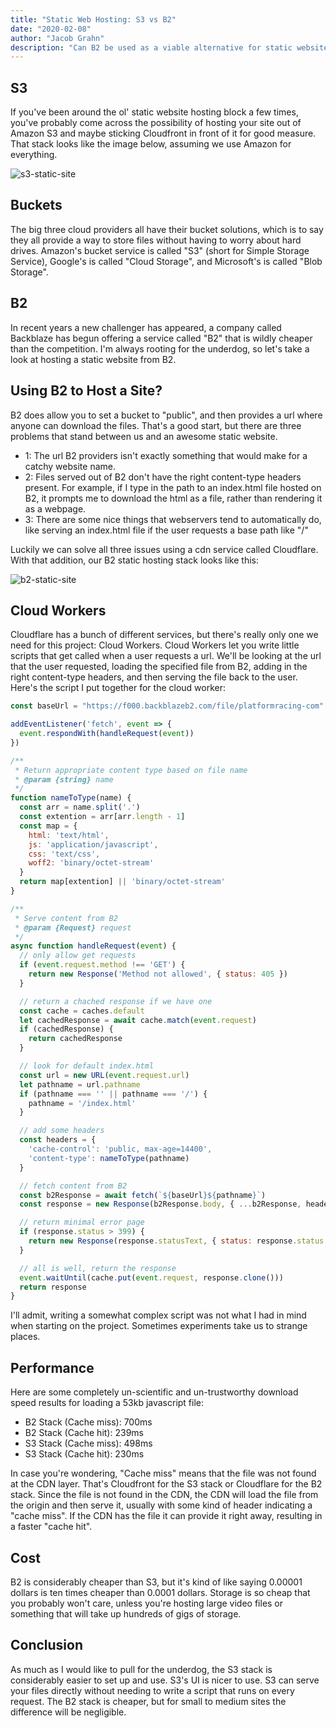 ```yaml
---
title: "Static Web Hosting: S3 vs B2"
date: "2020-02-08"
author: "Jacob Grahn"
description: "Can B2 be used as a viable alternative for static website hosting?"
---
```


## S3
If you've been around the ol' static website hosting block a few times, you've
probably come across the possibility of hosting your site out of Amazon S3 and
maybe sticking Cloudfront in front of it for good measure. That stack looks
like the image below, assuming we use Amazon for everything.

![s3-static-site](s3-static-site.png)

## Buckets
The big three cloud providers all have their bucket solutions, which is to say
they all provide a way to store files without having
to worry about hard drives. Amazon's bucket service is called "S3" (short for
Simple Storage Service), Google's is called "Cloud Storage", and Microsoft's
is called "Blob Storage".

## B2
In recent years a new challenger has appeared, a
company called Backblaze has begun offering a service called "B2" that is wildly
cheaper than the competition. I'm always rooting for the underdog, so let's
take a look at hosting a static website from B2.

## Using B2 to Host a Site?
B2 does allow you to set a bucket to "public", and then provides a url where
anyone can download the files. That's a good start, but there are three problems
that stand between us and an awesome static website.
- 1: The url B2 providers isn't exactly something that would make for a catchy
website name.
- 2: Files served out of B2 don't have the right content-type headers present.
For example, if I type in the path to an index.html file hosted on B2, it
prompts me to download the html as a file, rather than rendering it as a
webpage.
- 3: There are some nice things that webservers tend to automatically do, like
serving an index.html file if the user requests a base path like "/"

Luckily we can solve all three issues using a cdn service called Cloudflare.
With that addition, our B2 static hosting stack looks like this:

![b2-static-site](b2-static-site.png)

## Cloud Workers
Cloudflare has a bunch of different services, but there's really only one we
need for this project: Cloud Workers. Cloud Workers let you write little
scripts that get called when a user requests a url. We'll be looking at the
url that the user requested, loading the specified file from B2, adding in
the right content-type headers, and then serving the file back to the user.
Here's the script I put together for the cloud worker:
```javascript
const baseUrl = "https://f000.backblazeb2.com/file/platformracing-com"

addEventListener('fetch', event => {
  event.respondWith(handleRequest(event))
})

/**
 * Return appropriate content type based on file name
 * @param {string} name
 */
function nameToType(name) {
  const arr = name.split('.')
  const extention = arr[arr.length - 1]
  const map = {
    html: 'text/html',
    js: 'application/javascript',
    css: 'text/css',
    woff2: 'binary/octet-stream'
  }
  return map[extention] || 'binary/octet-stream'
}

/**
 * Serve content from B2
 * @param {Request} request
 */
async function handleRequest(event) {
  // only allow get requests
  if (event.request.method !== 'GET') {
    return new Response('Method not allowed', { status: 405 })
  }

  // return a chached response if we have one
  const cache = caches.default
  let cachedResponse = await cache.match(event.request)
  if (cachedResponse) {
    return cachedResponse
  }

  // look for default index.html
  const url = new URL(event.request.url)
  let pathname = url.pathname
  if (pathname === '' || pathname === '/') {
    pathname = '/index.html'
  }

  // add some headers
  const headers = {
    'cache-control': 'public, max-age=14400',
    'content-type': nameToType(pathname)
  }

  // fetch content from B2
  const b2Response = await fetch(`${baseUrl}${pathname}`)
  const response = new Response(b2Response.body, { ...b2Response, headers })

  // return minimal error page
  if (response.status > 399) {
    return new Response(response.statusText, { status: response.status })
  }

  // all is well, return the response
  event.waitUntil(cache.put(event.request, response.clone()))
  return response
}
```

I'll admit, writing a somewhat complex script was not what I had in mind when
starting on the project. Sometimes experiments take us to strange places.

## Performance
Here are some completely un-scientific and un-trustworthy download speed results
for loading a 53kb javascript file:
- B2 Stack (Cache miss): 700ms
- B2 Stack (Cache hit): 239ms
- S3 Stack (Cache miss): 498ms
- S3 Stack (Cache hit): 230ms

In case you're wondering, "Cache miss" means that the file was not found at the
CDN layer. That's Cloudfront for the S3 stack or Cloudflare for the B2 stack.
Since the file is not found in the CDN, the CDN will load the file from the
origin and then serve it, usually with some kind of header indicating a
"cache miss". If the CDN has the file
it can provide it right away, resulting in a faster "cache hit".

## Cost
B2 is considerably cheaper than S3, but it's kind of like saying 0.00001 dollars
is ten times cheaper than 0.0001 dollars. Storage is so cheap that you probably won't care,
unless you're hosting large video files or something that will take up hundreds
of gigs of storage.

## Conclusion
As much as I would like to pull for the underdog, the S3 stack is considerably
easier to set up and use. S3's UI is nicer to use. S3 can serve your files
directly without needing to write a script that runs on every request.
The B2 stack is cheaper, but for small to medium sites the difference will be
negligible.
